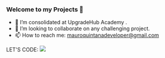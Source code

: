 ### Welcome to my Projects 👋

- 🌱 I’m consolidated at UpgradeHub Academy .
- 👯 I’m looking to collaborate on any challenging project.
- 📫 How to reach me: mauroquintanadeveloper@gmail.com 


LET'S CODE:
![](https://github.com/Mauzoom03/Mauzoom03/assets/144534466/f3ac5537-ed0c-4210-a97a-e9684eb37581)

